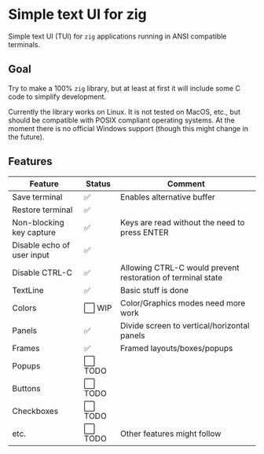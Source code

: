 # Simple text UI for zig

Simple text UI (TUI) for `zig` applications running in ANSI compatible terminals.

## Goal

Try to make a 100% `zig` library, but at least at first it will include some C code to simplify development.

Currently the library works on Linux. It is not tested on MacOS, etc., but should be compatible with POSIX compliant operating systems. At the moment there is no official Windows support (though this might change in the future).

## Features

|Feature   |Status  |Comment|
|----------|--------|-------|
|Save terminal   |✅     |Enables alternative buffer |
|Restore terminal|✅     | |
|Non-blocking key capture|✅     |Keys are read without the need to press ENTER|
|Disable echo of user input|✅     | |
|Disable CTRL-C|✅     |Allowing CTRL-C would prevent restoration of terminal state|
|TextLine  |✅     |Basic stuff is done |
|Colors    |⬜ WIP |Color/Graphics modes need more work |
|Panels    |✅     |Divide screen to vertical/horizontal panels|
|Frames    |✅     |Framed layouts/boxes/popups|
|Popups    |⬜ TODO| |
|Buttons   |⬜ TODO| |
|Checkboxes|⬜ TODO| |
|etc.|⬜ TODO|Other features might follow|

